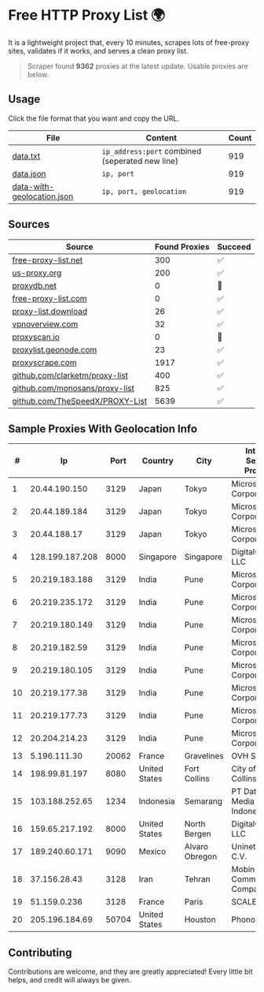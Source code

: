 
# Free HTTP Proxy List 🌍

It is a lightweight project that, every 10 minutes, scrapes lots of free-proxy sites, validates if it works, and serves a clean proxy list.


> Scraper found **9362** proxies at the latest update. Usable proxies are below.

## Usage

Click the file format that you want and copy the URL.


|File|Content|Count|
|----|-------|-----|
|[data.txt](https://raw.githubusercontent.com/themiralay/Proxy-List-World/master/data.txt)|`ip_address:port` combined (seperated new line)|919|
|[data.json](https://raw.githubusercontent.com/themiralay/Proxy-List-World/master/data.json)|`ip, port`|919|
|[data-with-geolocation.json](https://raw.githubusercontent.com/themiralay/Proxy-List-World/master/data-with-geolocation.json)|`ip, port, geolocation`|919|

## Sources

|Source|Found Proxies|Succeed|
|------|-------------|-------|
|[free-proxy-list.net](https://free-proxy-list.net)|300|✅|
|[us-proxy.org](https://www.us-proxy.org)|200|✅|
|[proxydb.net](http://proxydb.net)|0|🚫|
|[free-proxy-list.com](https://free-proxy-list.com/?page=&port=&type%5B%5D=http&type%5B%5D=https&up_time=0&search=Search)|0|✅|
|[proxy-list.download](https://www.proxy-list.download/HTTP)|26|✅|
|[vpnoverview.com](https://vpnoverview.com/privacy/anonymous-browsing/free-proxy-servers)|32|✅|
|[proxyscan.io](https://www.proxyscan.io)|0|🚫|
|[proxylist.geonode.com](https://proxylist.geonode.com/api/proxy-list?limit=300&page=1&sort_by=lastChecked&sort_type=desc&protocols=http,https)|23|✅|
|[proxyscrape.com](https://api.proxyscrape.com/v2/?request=displayproxies&protocol=http&timeout=10000&country=all&ssl=all&anonymity=all)|1917|✅|
|[github.com/clarketm/proxy-list](https://raw.githubusercontent.com/clarketm/proxy-list/master/proxy-list-raw.txt)|400|✅|
|[github.com/monosans/proxy-list](https://raw.githubusercontent.com/monosans/proxy-list/main/proxies/http.txt)|825|✅|
|[github.com/TheSpeedX/PROXY-List](https://raw.githubusercontent.com/TheSpeedX/PROXY-List/master/http.txt)|5639|✅|


## Sample Proxies With Geolocation Info

|#|Ip|Port|Country|City|Internet Service Provider|
|-|--|----|-------|----|-------------------------|
|1|20.44.190.150|3129|Japan|Tokyo|Microsoft Corporation|
|2|20.44.189.184|3129|Japan|Tokyo|Microsoft Corporation|
|3|20.44.188.17|3129|Japan|Tokyo|Microsoft Corporation|
|4|128.199.187.208|8000|Singapore|Singapore|DigitalOcean, LLC|
|5|20.219.183.188|3129|India|Pune|Microsoft Corporation|
|6|20.219.235.172|3129|India|Pune|Microsoft Corporation|
|7|20.219.180.149|3129|India|Pune|Microsoft Corporation|
|8|20.219.182.59|3129|India|Pune|Microsoft Corporation|
|9|20.219.180.105|3129|India|Pune|Microsoft Corporation|
|10|20.219.177.38|3129|India|Pune|Microsoft Corporation|
|11|20.219.177.73|3129|India|Pune|Microsoft Corporation|
|12|20.204.214.23|3129|India|Pune|Microsoft Corporation|
|13|5.196.111.30|20062|France|Gravelines|OVH SAS|
|14|198.99.81.197|8080|United States|Fort Collins|City of Fort Collins|
|15|103.188.252.65|1234|Indonesia|Semarang|PT Data Lintas Media Indonesia|
|16|159.65.217.192|8000|United States|North Bergen|DigitalOcean, LLC|
|17|189.240.60.171|9090|Mexico|Alvaro Obregon|Uninet S.A. de C.V.|
|18|37.156.28.43|3128|Iran|Tehran|Mobin Net Communication Company|
|19|51.159.0.236|3128|France|Paris|SCALEWAY|
|20|205.196.184.69|50704|United States|Houston|Phonoscope|



## Contributing

Contributions are welcome, and they are greatly appreciated! Every
little bit helps, and credit will always be given.

